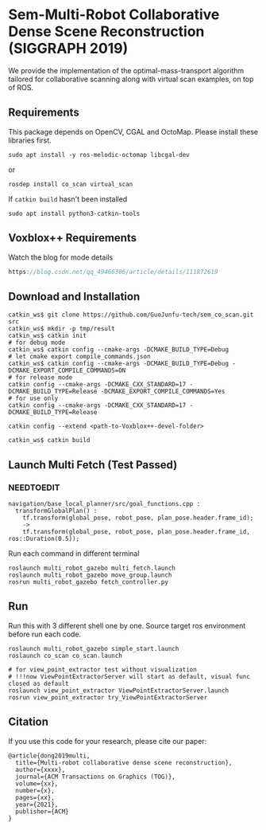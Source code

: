 # Sem-Multi-Robot Collaborative Dense Scene Reconstruction (SIGGRAPH 2019)
We provide the implementation of the optimal-mass-transport algorithm tailored for collaborative scanning along with virtual scan examples, on top of ROS.

## Requirements
This package depends on OpenCV, CGAL and OctoMap. Please install these libraries first.
```shell
sudo apt install -y ros-melodic-octomap libcgal-dev
```
or
```shell
rosdep install co_scan virtual_scan
```

If `catkin build` hasn't been installed
```shell
sudo apt install python3-catkin-tools
```

## Voxblox++ Requirements
Watch the blog for mode details
```c++
https://blog.csdn.net/qq_49466306/article/details/111872619
```

## Download and Installation
```shell
catkin_ws$ git clone https://github.com/GuoJunfu-tech/sem_co_scan.git src
catkin_ws$ mkdir -p tmp/result
catkin_ws$ catkin init
# for debug mode
catkin_ws$ catkin config --cmake-args -DCMAKE_BUILD_TYPE=Debug
# let cmake export compile_commands.json
catkin_ws$ catkin config --cmake-args -DCMAKE_BUILD_TYPE=Debug -DCMAKE_EXPORT_COMPILE_COMMANDS=ON
# for release mode
catkin config --cmake-args -DCMAKE_CXX_STANDARD=17 -DCMAKE_BUILD_TYPE=Release -DCMAKE_EXPORT_COMPILE_COMMANDS=Yes
# for use only
catkin config --cmake-args -DCMAKE_CXX_STANDARD=17 -DCMAKE_BUILD_TYPE=Release

catkin config --extend <path-to-Voxblox++-devel-folder>

catkin_ws$ catkin build
```

## Launch Multi Fetch (Test Passed)

### NEEDTOEDIT
```shell
navigation/base_local_planner/src/goal_functions.cpp :
  transformGlobalPlan() :
    tf.transform(global_pose, robot_pose, plan_pose.header.frame_id);
    ->
    tf.transform(global_pose, robot_pose, plan_pose.header.frame_id, ros::Duration(0.5));
```

Run each command in different terminal
```shell
roslaunch multi_robot_gazebo multi_fetch.launch
roslaunch multi_robot_gazebo move_group.launch
rosrun multi_robot_gazebo fetch_controller.py
```

## Run
Run this with 3 different shell one by one.
Source target ros environment before run each code.
```shell
roslaunch multi_robot_gazebo simple_start.launch
roslaunch co_scan co_scan.launch

# for view_point_extractor test without visualization
# !!!now ViewPointExtractorServer will start as default, visual func closed as default
roslaunch view_point_extractor ViewPointExtractorServer.launch
rosrun view_point_extractor try_ViewPointExtractorServer
```

## Citation
If you use this code for your research, please cite our paper:
```
@article{dong2019multi,
  title={Multi-robot collaborative dense scene reconstruction},
  author={xxxx},
  journal={ACM Transactions on Graphics (TOG)},
  volume={xx},
  number={x},
  pages={xx},
  year={2021},
  publisher={ACM}
}
```
